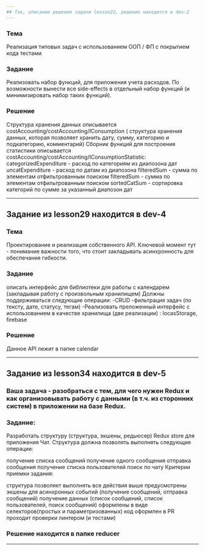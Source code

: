 ```yaml
---
## Так, описание решения задачи lesson22, решение находится в dev-2
---
```


### Тема

Реализация типовых задач с использованием OOП / ФП с покрытием кода тестами

### Задание

Реализовать набор функций, для приложения учета расходов. По возможности вынести все side-effects в отдельный набор функций (и минимизировать набор таких функций).

### Решение

Структура хранения данных описывается costAccounting/costAccounting/IConsumption ( структура хранения данных, которая позволяет хранить дату, сумму, категорию и подкатегорию, комментарий)
Сборник функций для построения статистики описывается costAccounting/costAccounting/IConsumptionStatistic:
categorizedExpenditure - расход по категориям из диапозона дат
uncatExpenditure - расход по датам из диапозона
filteredSum - сумма по элементам отфильтрованным поиском
filteredSum - сумма по элементам отфильтрованным поиском
sortedCatSum - сортировка категорий по сумме за указанный диапозон дат

---

## Задание из lesson29 находится в dev-4

### Тема

Проектирование и реализация собственного API. Ключевой момент тут - понимание важности того, что стоит закладывать асинхронность для обеспечания гибкости.

### Задание

описать интерфейс для библиотеки для работы с календарем (закладывая работу с произвольным хранилищем)
Должны поддерживаться следующие операции:
-CRUD
-фильтрация задач (по тексту, дате, статусу, тегам)
-Реализовать преложенный интерфейс с использованием в качестве хранилища (две реализации) : locasStorage, firebase

### Решение

Данное API лежит в папке calendar

---

## Задание из lesson34 находится в dev-5

### Ваша задача - разобраться с тем, для чего нужен Redux и как организовывать работу с данными (в т.ч. из сторонних систем) в приложении на базе Redux.

### Задание:

Разработать структуру (структура, экшены, редьюсер) Redux store для приложения Чат. Структура должна позволять выполнять следующие операции:

получение списка сообщений
получение одного сообщения
отправка сообщения
получение списка пользователей
поиск по чату
Критерии приемки задания:

структура позволяет выполнять все действия выше
предусмотрены экшены для асинхронных событий (получение сообщений, отправка сообщений)
получение данных (список сообщений, список пользователей, поиск сообщений) оформлены в виде селекторов(простых и параметризованных)
код оформлен в PR
проходит проверки линтером (и тестами)

### Решение находится в папке reducer

---
